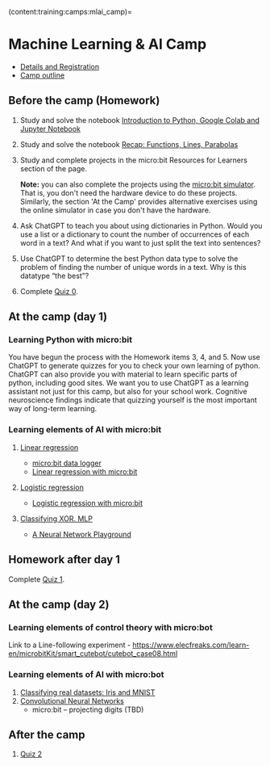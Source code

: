 (content:training:camps:mlai_camp)=
# Machine Learning & AI Camp
- <a href="https://engineering.missouri.edu/about/k-12-camps/about-k-12-camps/" target="_blank">Details and Registration</a>
- <a href="https://mailmissouri-my.sharepoint.com/:w:/g/personal/nairs_umsystem_edu/EZtLJrGvdVtEuxdUz07I2rwBZhwTPRwGYoM3N9Ofz8VoeQ?e=yja7jh" target="_blank">Camp outline</a>

## Before the camp (Homework)

1. Study and solve the notebook <a href="https://colab.research.google.com/github/cyneuro/ML_camp/blob/main/camp_intro_to_python.ipynb" target="_blank">Introduction to Python, Google Colab and Jupyter Notebook</a>
2. Study and solve the notebook <a href="https://colab.research.google.com/github/cyneuro/ML_camp/blob/main/camp_functions.ipynb" target="_blank">Recap: Functions, Lines, Parabolas</a>
3. Study and complete projects in the micro:bit Resources for Learners section of the [](content:training:hs:microbit-1) page.

    **Note:** you can also complete the projects using the <a href="https://python.microbit.org/v/3" target="_blank">micro:bit simulator</a>. That is, you don't need the hardware device to do these projects.
    Similarly, the section 'At the Camp' provides alternative exercises using the online simulator in case you don't have the hardware.

4.	Ask ChatGPT to teach you about using dictionaries in Python. Would you use a list or a dictionary to count the number of occurrences of each word in a text? And what if you want to just split the text into sentences?
5.	Use ChatGPT to determine the best Python data type to solve the problem of finding the number of unique words in a text. Why is this datatype “the best”?
6. Complete <a href="https://docs.google.com/forms/d/e/1FAIpQLSdiyohfjZ2smUPLBOPsEaihyzrgM3w8yUFc7HhFnW_mMXzurg/viewform?usp=sf_link" target="_blank">Quiz 0</a>.

## At the camp (day 1)

### Learning Python with micro:bit

You have begun the process with the Homework items 3, 4, and 5. Now use ChatGPT to generate quizzes for you to check your own learning of python.
ChatGPT can also provide you with material to learn specific parts of python, including good sites. We want you to use ChatGPT as a learning assistant
not just for this camp, but also for your school work. Cognitive neuroscience findings indicate that quizzing yourself is the most important way of long-term learning.

### Learning elements of AI with micro:bit

1. <a href="https://colab.research.google.com/github/cyneuro/ML_camp/blob/main/camp_linear_regression.ipynb" target="_blank">Linear regression</a>
    - <a href="https://microbit.org/projects/make-it-code-it/movement-data-logger/?editor=makecode" target="_blank">micro:bit data logger</a>
    - <a href="https://colab.research.google.com/github/cyneuro/ML_camp/blob/main/camp_linreg_microbit.ipynb" target="_blank">Linear regression with micro:bit</a>

2. <a href="https://colab.research.google.com/github/cyneuro/ML_camp/blob/main/camp_logistic_regression.ipynb" target="_blank">Logistic regression</a>
    - <a href="https://colab.research.google.com/github/cyneuro/ML_camp/blob/main/camp_logreg_microbit.ipynb" target="_blank">Logistic regression with micro:bit</a>

3. <a href="https://colab.research.google.com/github/cyneuro/ML_camp/blob/main/camp_XOR_mlp.ipynb" target="_blank">Classifying XOR. MLP</a>
    - <a href="https://playground.tensorflow.org/#activation=tanh&batchSize=10&dataset=circle&regDataset=reg-plane&learningRate=0.03&regularizationRate=0&noise=0&networkShape=4,2&seed=0.11918&showTestData=false&discretize=false&percTrainData=50&x=true&y=true&xTimesY=false&xSquared=false&ySquared=false&cosX=false&sinX=false&cosY=false&sinY=false&collectStats=false&problem=classification&initZero=false&hideText=false" target="_blank">A Neural Network Playground</a>

## Homework after day 1

Complete <a href="https://docs.google.com/forms/d/e/1FAIpQLSfRPAVEJj2C1vEaxQvOTHb9mvSY6sfj8JHQ-0mJh5mznO5aUA/viewform?usp=sf_link" target="_blank">Quiz 1</a>.

## At the camp (day 2)

### Learning elements of control theory with micro:bot
Link to a Line-following experiment -
https://www.elecfreaks.com/learn-en/microbitKit/smart_cutebot/cutebot_case08.html


### Learning elements of AI with micro:bot

1. <a href="https://colab.research.google.com/github/cyneuro/ML_camp/blob/main/camp_iris_mnist.ipynb" target="_blank">Classifying real datasets: Iris and MNIST</a>
2. <a href="https://colab.research.google.com/github/cyneuro/ML_camp/blob/main/camp_cnn.ipynb" target="_blank">Convolutional Neural Networks</a>
    - micro:bit – projecting digits (TBD)

## After the camp

1. <a href="https://docs.google.com/forms/d/e/1FAIpQLSdHd8cY6FDHnvihGfWu2G2O1et_kc28EOCLcKqaRaabyjMK-w/viewform?usp=sf_link" target="_blank">Quiz 2</a>


